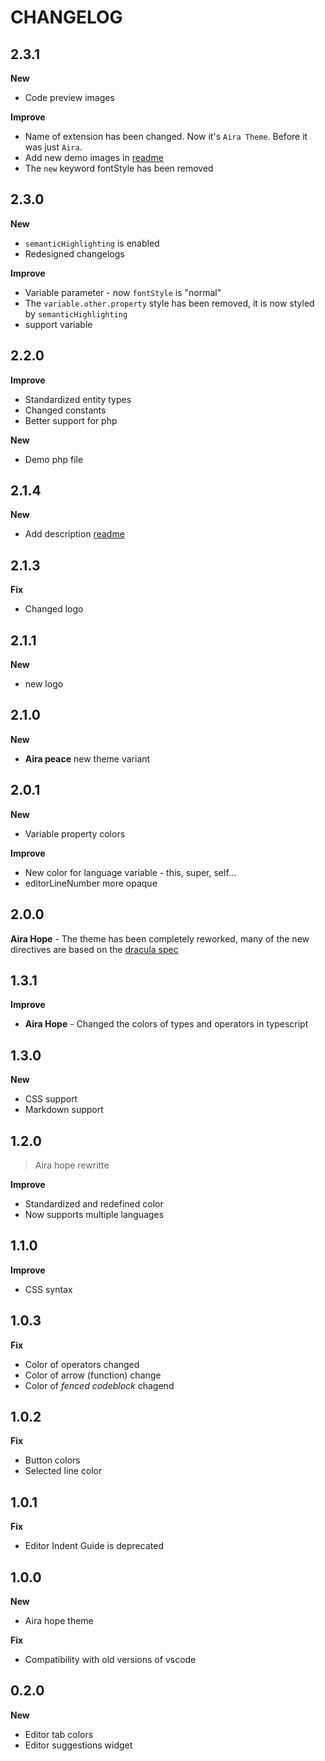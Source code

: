 # CHANGELOG

## 2.3.1

**New**

- Code preview images

**Improve**

- Name of extension has been changed. Now it's `Aira Theme`. Before it was just `Aira`.
- Add new demo images in [readme](/README.md)
- The `new` keyword fontStyle has been removed

## 2.3.0

**New**

- `semanticHighlighting` is enabled
- Redesigned changelogs

**Improve**

- Variable parameter - now `fontStyle` is "normal"
- The `variable.other.property` style has been removed, it is now styled by `semanticHighlighting`
- support variable

## 2.2.0

**Improve**

- Standardized entity types
- Changed constants
- Better support for php

**New**

- Demo php file

## 2.1.4

**New**

- Add description [readme](/README.md)

## 2.1.3

**Fix**

- Changed logo

## 2.1.1

**New**

- new logo

## 2.1.0

**New**

- **Aira peace** new theme variant

## 2.0.1

**New**

- Variable property colors

**Improve**

- New color for language variable - this, super, self...
- editorLineNumber more opaque

## 2.0.0

**Aira Hope** - The theme has been completely reworked, many of the new directives are based on the [dracula spec](https://spec.draculatheme.com/)

## 1.3.1

**Improve**

- **Aira Hope** - Changed the colors of types and operators in typescript

## 1.3.0

**New**

- CSS support
- Markdown support

## 1.2.0

> Aira hope rewritte

**Improve**

- Standardized and redefined color
- Now supports multiple languages

## 1.1.0

**Improve**

- CSS syntax

## 1.0.3

**Fix**

- Color of operators changed
- Color of arrow (function) change
- Color of _fenced codeblock_ chagend

## 1.0.2

**Fix**

- Button colors
- Selected line color

## 1.0.1

**Fix**

- Editor Indent Guide is deprecated

## 1.0.0

**New**

- Aira hope theme

**Fix**

- Compatibility with old versions of vscode

## 0.2.0

**New**

- Editor tab colors
- Editor suggestions widget
